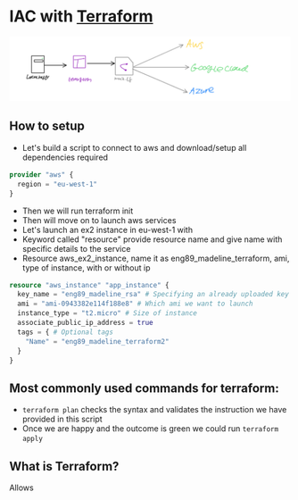 # IAC with [Terraform](https://terraform.io)
![Diagram](images/image1.png)

## How to setup
- Let's build a script to connect to aws and download/setup all dependencies required
```terraform
provider "aws" {
  region = "eu-west-1"
}
```
- Then we will run terraform init
- Then will move on to launch aws services
- Let's launch an ex2 instance in eu-west-1 with
- Keyword called "resource" provide resource name and give name with specific details to the service
- Resource aws_ex2_instance, name it as eng89_madeline_terraform, ami, type of instance, with or without ip
```terraform
resource "aws_instance" "app_instance" {
  key_name = "eng89_madeline_rsa" # Specifying an already uploaded key
  ami = "ami-0943382e114f188e8" # Which ami we want to launch
  instance_type = "t2.micro" # Size of instance
  associate_public_ip_address = true
  tags = { # Optional tags
    "Name" = "eng89_madeline_terraform2"
  }
}
```
## Most commonly used commands for terraform:
- `terraform plan` checks the syntax and validates the instruction we have provided in this script
- Once we are happy and the outcome is green we could run `terraform apply`

## What is Terraform?
Allows